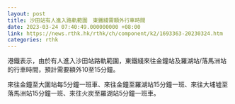 ```yaml
---
layout: post
title: 沙田站有人進入路軌範圍　東鐵綫需額外行車時間
date: 2023-03-24 07:40:49.000000000 +08:00
link: https://news.rthk.hk/rthk/ch/component/k2/1693363-20230324.htm
categories: rthk
---
```


港鐵表示，由於有人進入沙田站路軌範圍，東鐵綫來往金鐘站及羅湖站/落馬洲站的行車時間，預計需要額外10至15分鐘。

來往金鐘至大圍站每5分鐘一班車、來往金鐘至羅湖站15分鐘一班、來往大埔墟至落馬洲站15分鐘一班、來往火炭至羅湖站5分鐘一班車。
